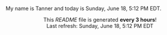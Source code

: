 My name is Tanner and today is Sunday, June 18, 5:12 PM EDT.

<p align="center">This <i>README</i> file is generated <b>every 3 hours</b>!</br>Last refresh: Sunday, June 18, 5:12 PM EDT<br /></p>
